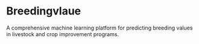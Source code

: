 # Breedingvlaue
A comprehensive machine learning platform for predicting breeding values in livestock and crop improvement programs.
